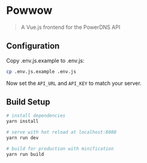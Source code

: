 # Powwow

> A Vue.js frontend for the PowerDNS API

## Configuration

Copy .env.js.example to .env.js:

``` bash
cp .env.js.example .env.js
```

Now set the `API_URL` and `API_KEY` to match your server.

## Build Setup

``` bash
# install dependencies
yarn install

# serve with hot reload at localhost:8080
yarn run dev

# build for production with minification
yarn run build
```

